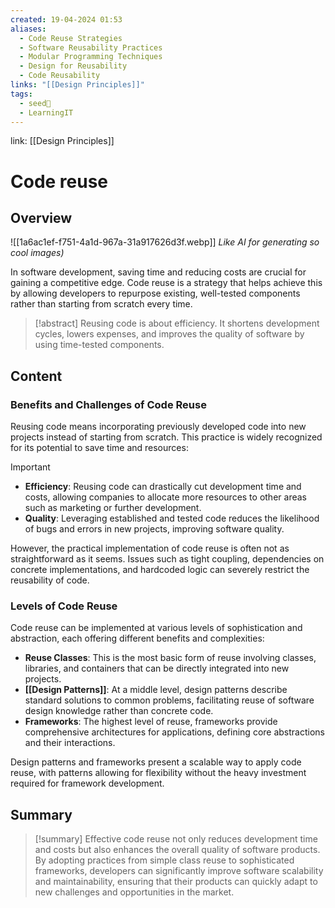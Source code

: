 ```yaml
---
created: 19-04-2024 01:53
aliases:
  - Code Reuse Strategies
  - Software Reusability Practices
  - Modular Programming Techniques
  - Design for Reusability
  - Code Reusability
links: "[[Design Principles]]"
tags:
  - seed🌱
  - LearningIT
---
```

link: [[Design Principles]]

# Code reuse

## Overview

![[1a6ac1ef-f751-4a1d-967a-31a917626d3f.webp]]
_Like AI for generating so cool images)_


In software development, saving time and reducing costs are crucial for gaining a competitive edge. Code reuse is a strategy that helps achieve this by allowing developers to repurpose existing, well-tested components rather than starting from scratch every time.

>[!abstract]
> Reusing code is about efficiency. It shortens development cycles, lowers expenses, and improves the quality of software by using time-tested components.

## Content

### Benefits and Challenges of Code Reuse

Reusing code means incorporating previously developed code into new projects instead of starting from scratch. This practice is widely recognized for its potential to save time and resources:

> [!important]
> 
> - **Efficiency**: Reusing code can drastically cut development time and costs, allowing companies to allocate more resources to other areas such as marketing or further development.
> - **Quality**: Leveraging established and tested code reduces the likelihood of bugs and errors in new projects, improving software quality.

However, the practical implementation of code reuse is often not as straightforward as it seems. Issues such as tight coupling, dependencies on concrete implementations, and hardcoded logic can severely restrict the reusability of code.

### Levels of Code Reuse

Code reuse can be implemented at various levels of sophistication and abstraction, each offering different benefits and complexities:

- **Reuse Classes**: This is the most basic form of reuse involving classes, libraries, and containers that can be directly integrated into new projects.
- **[[Design Patterns]]**: At a middle level, design patterns describe standard solutions to common problems, facilitating reuse of software design knowledge rather than concrete code.
- **Frameworks**: The highest level of reuse, frameworks provide comprehensive architectures for applications, defining core abstractions and their interactions.

Design patterns and frameworks present a scalable way to apply code reuse, with patterns allowing for flexibility without the heavy investment required for framework development.


## Summary

>[!summary] 
>Effective code reuse not only reduces development time and costs but also enhances the overall quality of software products. By adopting practices from simple class reuse to sophisticated frameworks, developers can significantly improve software scalability and maintainability, ensuring that their products can quickly adapt to new challenges and opportunities in the market.

